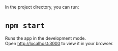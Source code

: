 In the project directory, you can run:

# `npm start`

Runs the app in the development mode.\
Open [http://localhost:3000](http://localhost:3000) to view it in your browser.
